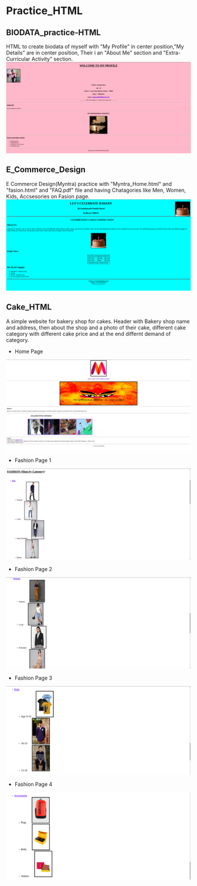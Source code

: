 # Practice_HTML


## BIODATA_practice-HTML
HTML to create biodata of myself with "My Profile" in center position,"My Details" are in center position, Their i an "About Me" section and "Extra-Curricular Activity" section. 
<img src = "BIODATA_practice/myprofile.png" alt = "myprofile photo">


## E_Commerce_Design
E Commerce Design(Myntra) practice with "Myntra_Home.html" and "fasion.html" and "FAQ.pdf" file and having Chatagories like Men, Women, Kids, Accsesories on Fasion page. 
<img src = "Cake_HTML/LETSCELEBRATE.png" alt = "LETSCELEBRATE photo">

## Cake_HTML
A simple website for bakery shop for cakes. 
Header with Bakery shop name and address, then about the shop and a photo of their cake, different cake category with different cake price and at the end differnt demand of category.

- Home Page
<img src = "E_Commerce_Design/photo/homepage.png" alt = "Home Page photo">

- Fashion Page 1
<img src = "E_Commerce_Design/photo/fashionpage_1.png" alt = "fashionpage_1 photo">

- Fashion Page 2
<img src = "E_Commerce_Design/photo/fashionpage_2.png" alt = "fashionpage_2 photo">

- Fashion Page 3
<img src = "E_Commerce_Design/photo/fashionpage_3.png" alt = "fashionpage_3 photo">

- Fashion Page 4
<img src = "E_Commerce_Design/photo/fashionpage_4.png" alt = "fashionpage_4 photo">
